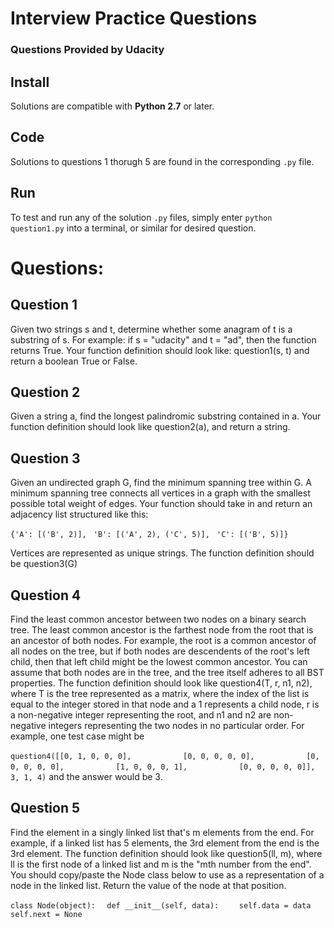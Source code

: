 # Interview Practice Questions

### Questions Provided by Udacity

## Install
Solutions are compatible with **Python 2.7** or later.

## Code
Solutions to questions 1 thorugh 5 are found in the corresponding `.py` file.

## Run
To test and run any of the solution `.py` files, simply enter `python question1.py` into a terminal, or similar for desired question.

# Questions:

## Question 1
Given two strings s and t, determine whether some anagram of t
is a substring of s. For example: if s = "udacity" and t = "ad",
then the function returns True. Your function definition should
look like: question1(s, t) and return a boolean True or False.


## Question 2
Given a string a, find the longest palindromic substring
contained in a. Your function definition should look
like question2(a), and return a string.


## Question 3
Given an undirected graph G, find the minimum spanning tree
within G. A minimum spanning tree connects all vertices
in a graph with the smallest possible total weight of edges.
Your function should take in and return an adjacency list
structured like this:

`{'A': [('B', 2)],`
` 'B': [('A', 2), ('C', 5)],`
` 'C': [('B', 5)]}`

Vertices are represented as unique strings. The function
definition should be question3(G)


## Question 4
Find the least common ancestor between two nodes on a
binary search tree. The least common ancestor is the
farthest node from the root that is an ancestor of both
nodes. For example, the root is a common ancestor of
all nodes on the tree, but if both nodes are descendents
of the root's left child, then that left child might be
the lowest common ancestor. You can assume that both
nodes are in the tree, and the tree itself adheres to
all BST properties. The function definition should look
like question4(T, r, n1, n2), where T is the tree
represented as a matrix, where the index of the list is
equal to the integer stored in that node and a 1
represents a child node, r is a non-negative integer
representing the root, and n1 and n2 are non-negative
integers representing the two nodes in no particular
order. For example, one test case might be

`question4([[0, 1, 0, 0, 0],`
`           [0, 0, 0, 0, 0],`
`           [0, 0, 0, 0, 0],`
`           [1, 0, 0, 0, 1],`
`           [0, 0, 0, 0, 0]],`
`            3, 1, 4)`
and the answer would be 3.


## Question 5
Find the element in a singly linked list that's m elements
from the end. For example, if a linked list has 5 elements,
the 3rd element from the end is the 3rd element. The function
definition should look like question5(ll, m), where ll is
the first node of a linked list and m is the "mth number from
the end". You should copy/paste the Node class below to use
as a representation of a node in the linked list. Return the
value of the node at that position.

`class Node(object):`
`  def __init__(self, data):`
`    self.data = data`
`    self.next = None`
